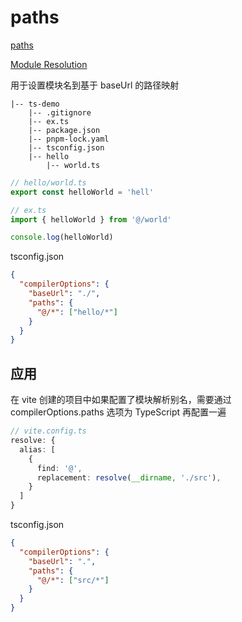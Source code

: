 # paths

[paths](https://www.typescriptlang.org/tsconfig#paths)

[Module Resolution](https://www.typescriptlang.org/docs/handbook/module-resolution.html#path-mapping)

用于设置模块名到基于 baseUrl 的路径映射

```
|-- ts-demo
    |-- .gitignore
    |-- ex.ts
    |-- package.json
    |-- pnpm-lock.yaml
    |-- tsconfig.json
    |-- hello
        |-- world.ts
```

```ts
// hello/world.ts
export const helloWorld = 'hell'
```

```ts
// ex.ts
import { helloWorld } from '@/world'

console.log(helloWorld)
```

tsconfig.json

```json
{
  "compilerOptions": {
    "baseUrl": "./",
    "paths": {
      "@/*": ["hello/*"]
    }
  }
}
```

## 应用

在 vite 创建的项目中如果配置了模块解析别名，需要通过 compilerOptions.paths 选项为 TypeScript 再配置一遍

```ts
// vite.config.ts
resolve: {
  alias: [
    {
      find: '@',
      replacement: resolve(__dirname, './src'),
    }
  ]
}
```

tsconfig.json
```json
{
  "compilerOptions": {
    "baseUrl": ".",
    "paths": {
      "@/*": ["src/*"]
    }
  }
}
```
